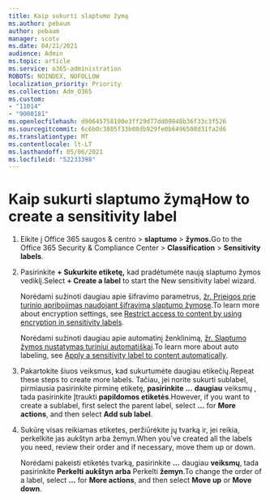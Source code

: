 ```yaml
---
title: Kaip sukurti slaptumo žymą
ms.author: pebaum
author: pebaum
manager: scotv
ms.date: 04/21/2021
audience: Admin
ms.topic: article
ms.service: o365-administration
ROBOTS: NOINDEX, NOFOLLOW
localization_priority: Priority
ms.collection: Adm_O365
ms.custom:
- "11014"
- "9000181"
ms.openlocfilehash: d90645758100e3ff29d77dd09848b36f33c3f526
ms.sourcegitcommit: 6c6b0c3885f33b08db929fe0b6496508d31fa2d6
ms.translationtype: MT
ms.contentlocale: lt-LT
ms.lasthandoff: 05/06/2021
ms.locfileid: "52233398"
---
```

# <a name="how-to-create-a-sensitivity-label"></a><span data-ttu-id="55c22-102">Kaip sukurti slaptumo žymą</span><span class="sxs-lookup"><span data-stu-id="55c22-102">How to create a sensitivity label</span></span>

1. <span data-ttu-id="55c22-103">Eikite į Office 365 saugos & centro > **slaptumo**  >  **žymos.**</span><span class="sxs-lookup"><span data-stu-id="55c22-103">Go to the Office 365 Security & Compliance Center > **Classification** > **Sensitivity labels**.</span></span>

1. <span data-ttu-id="55c22-104">Pasirinkite **+ Sukurkite etiketę,** kad pradėtumėte naują slaptumo žymos vediklį.</span><span class="sxs-lookup"><span data-stu-id="55c22-104">Select **+ Create a label** to start the New sensitivity label wizard.</span></span>

    <span data-ttu-id="55c22-105">Norėdami sužinoti daugiau apie šifravimo parametrus, [žr. Prieigos prie turinio apribojimas naudojant šifravimą slaptumo žymose](https://go.microsoft.com/fwlink/?linkid=2106331).</span><span class="sxs-lookup"><span data-stu-id="55c22-105">To learn more about encryption settings, see [Restrict access to content by using encryption in sensitivity labels](https://go.microsoft.com/fwlink/?linkid=2106331).</span></span>

    <span data-ttu-id="55c22-106">Norėdami sužinoti daugiau apie automatinį ženklinimą, [žr. Slaptumo žymos nustatymas turiniui automatiškai](https://go.microsoft.com/fwlink/?linkid=2105837).</span><span class="sxs-lookup"><span data-stu-id="55c22-106">To learn more about auto labeling, see [Apply a sensitivity label to content automatically](https://go.microsoft.com/fwlink/?linkid=2105837).</span></span>

1. <span data-ttu-id="55c22-107">Pakartokite šiuos veiksmus, kad sukurtumėte daugiau etikečių.</span><span class="sxs-lookup"><span data-stu-id="55c22-107">Repeat these steps to create more labels.</span></span> <span data-ttu-id="55c22-108">Tačiau, jei norite sukurti sublabel, pirmiausia pasirinkite pirminę etiketę, **pasirinkite ...** **daugiau** veiksmų , tada pasirinkite Įtraukti **papildomos etiketės**.</span><span class="sxs-lookup"><span data-stu-id="55c22-108">However, if you want to create a sublabel, first select the parent label, select **...** for **More actions**, and then select **Add sub label**.</span></span>

1. <span data-ttu-id="55c22-109">Sukūrę visas reikiamas etiketes, peržiūrėkite jų tvarką ir, jei reikia, perkelkite jas aukštyn arba žemyn.</span><span class="sxs-lookup"><span data-stu-id="55c22-109">When you've created all the labels you need, review their order and if necessary, move them up or down.</span></span> 
    
    <span data-ttu-id="55c22-110">Norėdami pakeisti etiketės tvarką, pasirinkite **...** daugiau **veiksmų**, tada pasirinkite **Perkelti aukštyn arba** Perkelti **žemyn**.</span><span class="sxs-lookup"><span data-stu-id="55c22-110">To change the order of a label, select **...** for **More actions**, and then select **Move up** or **Move down**.</span></span>
